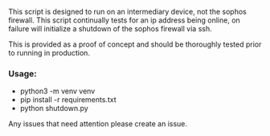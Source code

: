 This script is designed to run on an intermediary device, not the sophos firewall. This script continually tests for an ip address being online, on failure will initialize a shutdown of the sophos firewall via ssh. 

This is provided as a proof of concept and should be thoroughly tested prior to running in production.

### Usage:
- python3 -m venv venv
- pip install -r requirements.txt
- python shutdown.py

Any issues that need attention please create an issue.